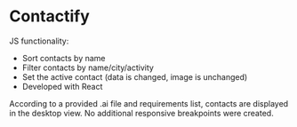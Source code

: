 # Contactify

JS functionality:

- Sort contacts by name
- Filter contacts by name/city/activity
- Set the active contact (data is changed, image is unchanged)
- Developed with React

According to a provided .ai file and requirements list, contacts are displayed in the desktop view.
No additional responsive breakpoints were created.
